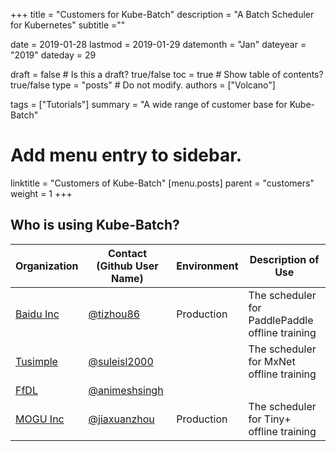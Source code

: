 +++
title =  "Customers for Kube-Batch"
description = "A Batch Scheduler for Kubernetes"
subtitle =""

date = 2019-01-28
lastmod = 2019-01-29
datemonth = "Jan"
dateyear = "2019"
dateday = 29

draft = false  # Is this a draft? true/false
toc = true  # Show table of contents? true/false
type = "posts"  # Do not modify.
authors = ["Volcano"]

tags = ["Tutorials"]
summary = "A wide range of customer base for Kube-Batch"

# Add menu entry to sidebar.
linktitle = "Customers of Kube-Batch"
[menu.posts]
  parent = "customers"
  weight = 1
+++
## Who is using Kube-Batch?

| Organization | Contact (Github User Name) | Environment | Description of Use |
| ------------- | ------------- | ------------- | ------------- |
| [Baidu Inc](http://www.baidu.com) |[@tizhou86](https://github.com/tizhou86)| Production | The scheduler for PaddlePaddle offline training |
| [Tusimple](https://www.tusimple.com)| [@suleisl2000](https://github.com/suleisl2000) | | The scheduler for MxNet offline training |
| [FfDL](https://github.com/IBM/FfDL)| [@animeshsingh](https://github.com/animeshsingh)| |  |
| [MOGU Inc](https://www.mogujie.com)| [@jiaxuanzhou](https://github.com/jiaxuanzhou)| Production |  The scheduler for Tiny+  offline training|